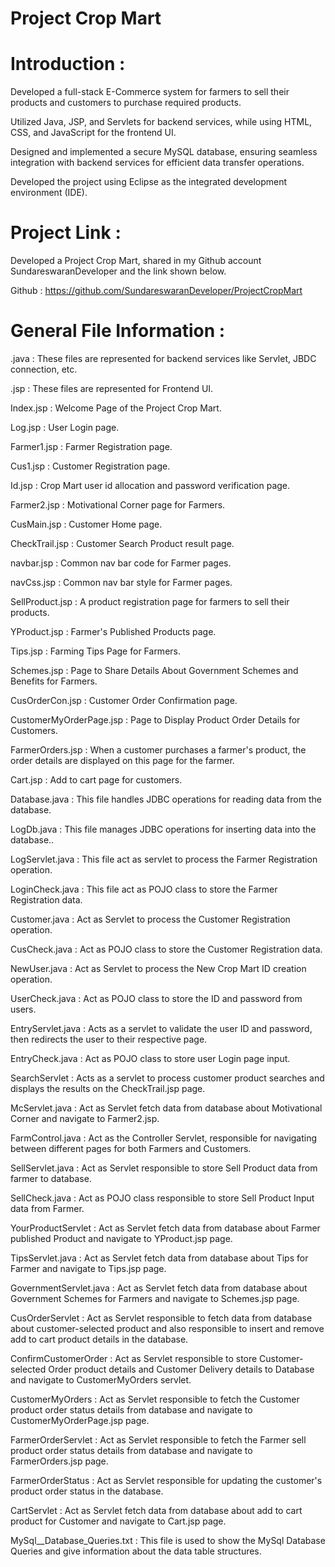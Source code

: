 # Project Crop Mart 

# Introduction :

Developed a full-stack E-Commerce system for farmers to sell their products and customers to purchase required products.

Utilized Java, JSP, and Servlets for backend services, while using HTML, CSS, and JavaScript for the frontend UI.

Designed and implemented a secure MySQL database, ensuring seamless integration with backend services for efficient data transfer operations.

Developed the project using Eclipse as the integrated development environment (IDE).

# Project Link :

Developed a Project Crop Mart, shared in my Github account SundareswaranDeveloper and the link shown below.

Github : https://github.com/SundareswaranDeveloper/ProjectCropMart

# General File Information :

.java : These files are represented for backend services like Servlet, JBDC connection, etc.

.jsp : These files are represented for Frontend UI.

Index.jsp : Welcome Page of the Project Crop Mart.

Log.jsp :  User Login page.

Farmer1.jsp : Farmer Registration page.

Cus1.jsp : Customer Registration page.

Id.jsp : Crop Mart user id allocation and password verification page.

Farmer2.jsp : Motivational Corner page for Farmers.

CusMain.jsp : Customer Home page.

CheckTrail.jsp : Customer Search Product result page.

navbar.jsp : Common nav bar code for Farmer pages.

navCss.jsp : Common nav bar style for Farmer pages.

SellProduct.jsp : A product registration page for farmers to sell their products.

YProduct.jsp : Farmer's Published Products page.

Tips.jsp : Farming Tips Page for Farmers.

Schemes.jsp : Page to Share Details About Government Schemes and Benefits for Farmers.

CusOrderCon.jsp : Customer Order Confirmation page.

CustomerMyOrderPage.jsp : Page to Display Product Order Details for Customers.

FarmerOrders.jsp : When a customer purchases a farmer's product, the order details are displayed on this page for the farmer.

Cart.jsp : Add to cart page for customers.

Database.java : This file handles JDBC operations for reading data from the database.

LogDb.java : This file manages JDBC operations for inserting data into the database..

LogServlet.java : This file act as servlet to process the Farmer Registration operation.

LoginCheck.java : This file act as POJO class to store the Farmer Registration data.

Customer.java : Act as Servlet to process the Customer Registration operation.

CusCheck.java : Act as POJO class to store the Customer Registration data.

NewUser.java : Act as Servlet to process the New Crop Mart ID creation operation.

UserCheck.java : Act as POJO class to store the ID and password from users.

EntryServlet.java : Acts as a servlet to validate the user ID and password, then redirects the user to their respective page.

EntryCheck.java : Act as POJO class to store user Login page input.

SearchServlet : Acts as a servlet to process customer product searches and displays the results on the CheckTrail.jsp page.

McServlet.java : Act as Servlet fetch data from database about Motivational Corner and navigate to Farmer2.jsp.

FarmControl.java : Act as the Controller Servlet, responsible for navigating between different pages for both Farmers and Customers.

SellServlet.java :   Act as Servlet responsible to store Sell Product data from farmer to database.

SellCheck.java : Act as POJO class responsible to store Sell Product Input data from Farmer.

YourProductServlet :  Act as Servlet fetch data from database about Farmer published Product and navigate to YProduct.jsp page.

TipsServlet.java :  Act as Servlet fetch data from database about Tips for Farmer and navigate to Tips.jsp page.

GovernmentServlet.java :  Act as Servlet fetch data from database about Government Schemes for Farmers and navigate to Schemes.jsp page.

CusOrderServlet : Act as Servlet responsible to fetch data from database about customer-selected product and also responsible to insert and remove add to cart product details in the database.

ConfirmCustomerOrder : Act as Servlet responsible to store Customer-selected Order product details and Customer Delivery details to Database and navigate to CustomerMyOrders servlet.

CustomerMyOrders : Act as Servlet responsible to fetch the Customer product order status details from database and navigate to CustomerMyOrderPage.jsp page.

FarmerOrderServlet : Act as Servlet responsible to fetch the Farmer sell product order status details from database and navigate to FarmerOrders.jsp page.

FarmerOrderStatus : Act as Servlet responsible for updating the customer's product order status in the database.

CartServlet : Act as Servlet fetch data from database about add to cart product for Customer and navigate to Cart.jsp page.

MySql__Database_Queries.txt : This file is used to show the MySql Database Queries and give information about the data table structures.
